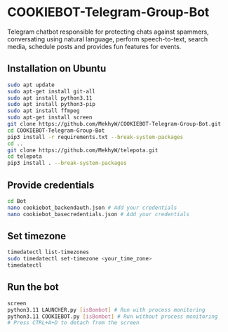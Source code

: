 # COOKIEBOT-Telegram-Group-Bot

Telegram chatbot responsible for protecting chats against spammers, conversating using natural language, perform speech-to-text, search media, schedule posts and provides fun features for events.

## Installation on Ubuntu

```bash
sudo apt update
sudo apt-get install git-all
sudo apt install python3.11
sudo apt install python3-pip
sudo apt install ffmpeg
sudo apt-get install screen
git clone https://github.com/MekhyW/COOKIEBOT-Telegram-Group-Bot.git
cd COOKIEBOT-Telegram-Group-Bot
pip3 install -r requirements.txt --break-system-packages
cd ..
git clone https://github.com/MekhyW/telepota.git
cd telepota
pip3 install . --break-system-packages
```

## Provide credentials

```bash
cd Bot
nano cookiebot_backendauth.json # Add your credentials
nano cookiebot_basecredentials.json # Add your credentials
```

## Set timezone

```bash
timedatectl list-timezones
sudo timedatectl set-timezone <your_time_zone>
timedatectl
```

## Run the bot

```bash
screen
python3.11 LAUNCHER.py [isBombot] # Run with process monitoring
python3.11 COOKIEBOT.py [isBombot] # Run without process monitoring
# Press CTRL+A+D to detach from the screen
```